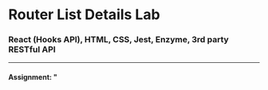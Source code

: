 # Router List Details Lab

### React (Hooks API), HTML, CSS, Jest, Enzyme, 3rd party RESTful API
___

#### Assignment: "
